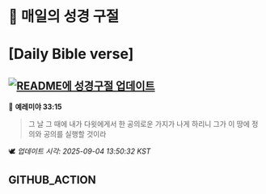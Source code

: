 # 🙏 매일의 성경 구절
# [Daily Bible verse]
## [![README에 성경구절 업데이트](https://github.com/DONGSUKA/first_test/actions/workflows/update-readme-bible.yml/badge.svg)](https://github.com/DONGSUKA/first_test/actions/workflows/update-readme-bible.yml)
<!-- START_BIBLE_VERSE -->
📖 **예레미야 33:15**
> 그 날 그 때에 내가 다윗에게서 한 공의로운 가지가 나게 하리니 그가 이 땅에 정의와 공의를 실행할 것이라

🕊️ _업데이트 시각: 2025-09-04 13:50:32 KST_
  <!-- END_BIBLE_VERSE -->
## GITHUB_ACTION
